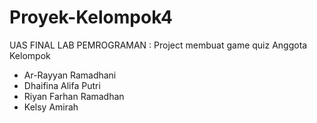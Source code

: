 # Proyek-Kelompok4
UAS FINAL LAB PEMROGRAMAN : Project membuat game quiz 
Anggota Kelompok
- Ar-Rayyan Ramadhani
- Dhaifina Alifa Putri
- Riyan Farhan Ramadhan
- Kelsy Amirah

